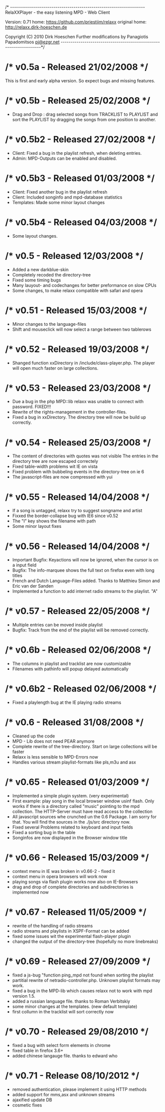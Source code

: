 /* --------------------------------------------------------------------
RelaXXPlayer - the easy listening MPD - Web Client

Version: 0.71
home: https://github.com/priestjim/relaxx
original home: http://relaxx.dirk-hoeschen.de

Copyright (C) 2010 Dirk Hoeschen
Further modifications by Panagiotis Papadomitsos <pj@ezgr.net>
--------------------------------------------------------------------*/

/* v0.5a - Released 21/02/2008 */
================================
This is first and early alpha version.
So expect bugs and missing features.

/* v0.5b - Released 25/02/2008 */
================================
+ Drag and Drop : drag selected songs from TRACKLIST to PLAYLIST and 
   sort the PLAYLIST by dragging the songs from one position to another.

/* v0.5b2 - Released 27/02/2008 */
================================
+ Client: Fixed a bug in the playlist refresh, when deleting entries.
+ Admin: MPD-Outputs can be enabled and disabled.

/* v0.5b3 - Released 01/03/2008 */
================================
+ Client: Fixed another bug in the playlist refresh
+ Client: Included songinfo and mpd-database statistics
+ Templates: Made some minor layout changes

/* v0.5b4 - Released 04/03/2008 */
================================
+ Some layout changes.

/* v0.5 - Released 12/03/2008 */
================================
+ Added a new darkblue-skin
+ Completely recoded the directory-tree
+ Fixed some timing bugs
+ Many lauyout- and codechanges for better preformance on slow CPUs
+ Some changes, to make relaxx compatible with safari and opera

/* v0.51 - Released 15/03/2008 */
================================
+ Minor changes to the language-files
+ Shift and mouseclick will now select a range between two tablerows

/* v0.52 - Released 19/03/2008 */
================================
+ Shanged function xxDirectory in /include/class-player.php. The player will open much faster on large collections.

/* v0.53 - Released 23/03/2008 */
================================
+ Due a bug in the php MPD::lib relaxx was unable to connect with password. FIXED!!!
+ Rewrite of the rights-management in the controller-files.
+ Fixed a bug in xxDirectory. The directory tree will now be build up correctly.

/* v0.54 - Released 25/03/2008 */
================================
+ The content of directories with quotes was not visible
  The entries in the directory tree are now escaped correctely
+ Fixed table-width problems wit IE on vista
+ Fixed problem with bubbeling events in the directory-tree on ie 6
+ The javascript-files are now compressed with yui
  
/* v0.55 - Released 14/04/2008 */
================================
+ If a song is untagged, relaxx try to suggest songname and artist
+ Fixxed the border-collapse bug with IE6 since v0.52
+ The "I" key shows the filename with path
+ Some minor layout fixes
  
/* v0.56 - Released 14/04/2008 */
================================
+ Important Bugfix: Keyactions will now be ignored, when the cursor is on a input field
+ Bugfix: The info-marquee shows the full text on firefox even with long titles
+ French and Dutch Language-Files added. Thanks to Matthieu Simon and Eric van der Sanden
+ Implemented a function to add internet radio streams to the playlist. "A"

/* v0.57 - Released 22/05/2008 */
================================
+ Multiple entries can be moved inside playlist
+ Bugfix: Track from the end of the playlist will be removed correctly.

/* v0.6b - Released 02/06/2008 */
================================
+ The columns in playlist and tracklist are now customizable 
+ Filenames with pathinfo will popup delayed automatically

/* v0.6b2 - Released 02/06/2008 */
================================
+ Fixed a playlength bug at the IE playing radio streams

/* v0.6 - Released 31/08/2008 */
================================
+ Cleaned up the code
+ MPD - Lib does not need PEAR anymore
+ Complete rewrite of the tree-directory.
  Start on large collections will be faster
+ Relaxx is less sensible to MPD-Errors now
+ Handles various stream playlist-formats like pls,m3u and asx

/* v0.65 - Released 01/03/2009 */
================================
+ Implemented a simple plugin system.  (very experimental)
+ First example: play song in the local browser window usinf flash. 
  Only works if there is a directory called "music" pointing to the
  mpd collection. The HTTP-Server must have read access to the 
  collection
+ All javascript sources whe crunched un the 0.6 Package. I am sorry for
  that. You will find the sources in the ./js/src directory now.
+ Fixed several Problems related to keyboard and input fields
+ Fixed a sorting bug in the table
+ Songinfos are now displayed in the Browser window title

/* v0.66 - Released 15/03/2009 */
================================
+ context menu in IE was broken in v0.66-2 - fixed it
+ context menu in opera browsers will work now
+ playing songs via flash plugin works now also on IE-Browsers
+ drag and drop of complete directories and subdirectories is implemented now

/* v0.67 - Released 11/05/2009 */
================================
+ rewrite of the handling of radio streams
+ radio streams and playlists in XSPF-Format can be added
+ fixed some issues wit the experimental flash-player plugin
+ changed the output of the directory-tree (hopefully no more linebreaks)

/* v0.69 - Released 27/09/2009 */
================================
+ fixed a js-bug "function ping_mpd not found when sorting the playlist
+ partitial rewrite of netradio-controller.php. Unknown playlist formats may work.
+ fixed a bug in the MPD-lib which causes relaxx not to work with mpd version 1.5.
+ added a russian language file. thanks to Roman Verbitskiy
+ some minor changes at the templates. (new default template)
+ first collumn in the tracklist will sort correctly now

/* v0.70 - Released 29/08/2010 */
================================
+ fixed a bug with select form elements in chrome
+ fixed table in firefox 3.6+
+ added chinese langauge file. thanks to edward who

/* v0.71 - Release 08/10/2012 */
================================
+ removed authentication, please implement it using HTTP methods
+ added support for mms,asx and unknown streams
+ ajaxified update DB
+ cosmetic fixes
